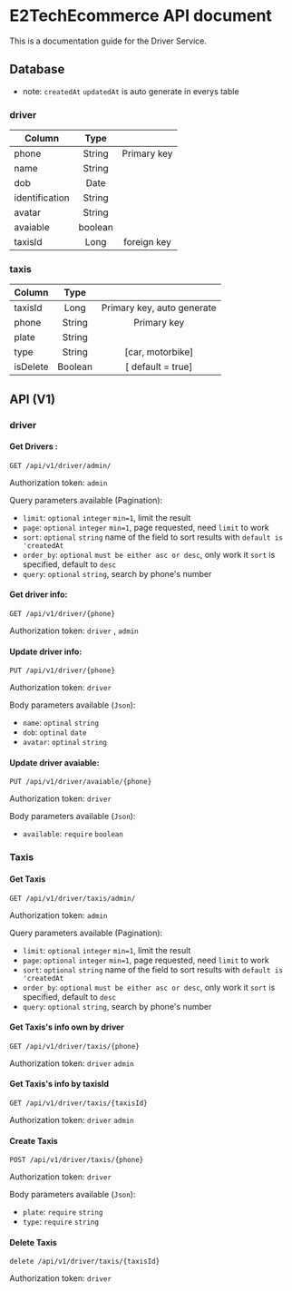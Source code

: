 # E2TechEcommerce API document

This is a documentation guide for the Driver Service.

## Database

- note: `createdAt` `updatedAt` is auto generate in everys table

### driver

| Column         |  Type   |             |
| -------------- | :-----: | :---------: |
| phone          | String  | Primary key |
| name           | String  |             |
| dob            |  Date   |             |
| identification | String  |             |
| avatar         | String  |             |
| avaiable       | boolean |             |
| taxisId        |  Long   | foreign key |

### taxis

| Column   |  Type   |                            |
| -------- | :-----: | :------------------------: |
| taxisId  |  Long   | Primary key, auto generate |
| phone    | String  |        Primary key         |
| plate    | String  |                            |
| type     | String  |      [car, motorbike]      |
| isDelete | Boolean |     [ default = true]      |

## API (V1)

### driver

#### Get Drivers :

```
GET /api/v1/driver/admin/
```

Authorization token: `admin`

Query parameters available (Pagination):

- `limit`: `optional` `integer` `min=1`, limit the result
- `page`: `optional` `integer` `min=1`, page requested, need `limit` to work
- `sort`: `optional` `string` name of the field to sort results with `default is 'createdAt`
- `order_by`: `optional` `must be either asc or desc`, only work it `sort` is specified, default to `desc`
- `query`: `optional` `string`, search by phone's number

#### Get driver info:

```
GET /api/v1/driver/{phone}
```

Authorization token: `driver` , `admin`

#### Update driver info:

```
PUT /api/v1/driver/{phone}
```

Authorization token: `driver`

Body parameters available (`Json`):

- `name`: `optinal` `string`
- `dob`: `optinal` `date`
- `avatar`: `optinal` `string`

#### Update driver avaiable:

```
PUT /api/v1/driver/avaiable/{phone}
```

Authorization token: `driver`

Body parameters available (`Json`):

- `available`: `require` `boolean`

### Taxis

#### Get Taxis

```
GET /api/v1/driver/taxis/admin/
```

Authorization token: `admin`

Query parameters available (Pagination):

- `limit`: `optional` `integer` `min=1`, limit the result
- `page`: `optional` `integer` `min=1`, page requested, need `limit` to work
- `sort`: `optional` `string` name of the field to sort results with `default is 'createdAt`
- `order_by`: `optional` `must be either asc or desc`, only work it `sort` is specified, default to `desc`
- `query`: `optional` `string`, search by phone's number

#### Get Taxis's info own by driver

```
GET /api/v1/driver/taxis/{phone}
```

Authorization token: `driver` `admin`

#### Get Taxis's info by taxisId

```
GET /api/v1/driver/taxis/{taxisId}
```

Authorization token: `driver` `admin`

#### Create Taxis

```
POST /api/v1/driver/taxis/{phone}
```

Authorization token: `driver`

Body parameters available (`Json`):

- `plate`: `require` `string`
- `type`: `require` `string`

#### Delete Taxis

```
delete /api/v1/driver/taxis/{taxisId}
```

Authorization token: `driver`
